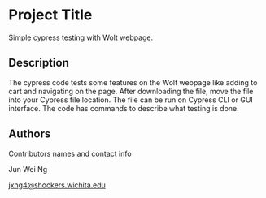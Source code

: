 # Project Title

Simple cypress testing with Wolt webpage.

## Description

The cypress code tests some features on the Wolt webpage like adding to cart and navigating on the page.
After downloading the file, move the file into your Cypress file location. The file can be run on Cypress CLI or GUI interface.
The code has commands to describe what testing is done.

## Authors

Contributors names and contact info

Jun Wei Ng

jxng4@shockers.wichita.edu


